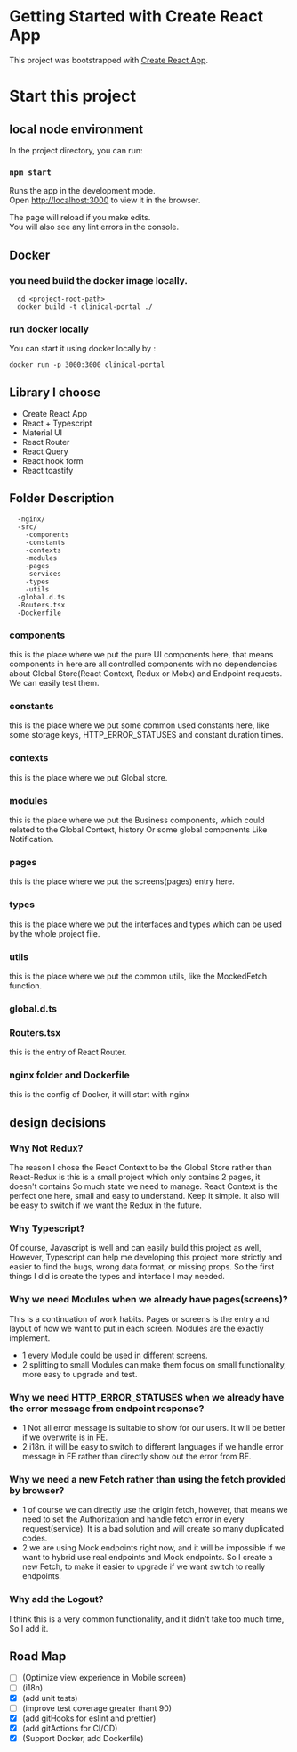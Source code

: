 # Getting Started with Create React App

This project was bootstrapped with [Create React App](https://github.com/facebook/create-react-app).

# Start this project

## local node environment

In the project directory, you can run:

### `npm start`

Runs the app in the development mode.\
Open [http://localhost:3000](http://localhost:3000) to view it in the browser.

The page will reload if you make edits.\
You will also see any lint errors in the console.

## Docker

### you need build the docker image locally.

```
  cd <project-root-path>
  docker build -t clinical-portal ./
```

### run docker locally

You can start it using docker locally by :
```
docker run -p 3000:3000 clinical-portal
```


## Library I choose

-   Create React App
-   React + Typescript
-   Material UI
-   React Router
-   React Query
-   React hook form
-   React toastify

## Folder Description

```
  -nginx/
  -src/
    -components
    -constants
    -contexts
    -modules
    -pages
    -services
    -types
    -utils
  -global.d.ts
  -Routers.tsx
  -Dockerfile
```

### components

this is the place where we put the pure UI components here, that means components in here are all controlled components
with no dependencies about Global Store(React Context, Redux or Mobx) and Endpoint requests. We can easily test them.

### constants

this is the place where we put some common used constants here, like some storage keys, HTTP_ERROR_STATUSES and constant
duration times.

### contexts

this is the place where we put Global store.

### modules

this is the place where we put the Business components, which could related to the Global Context, history Or some global components
Like Notification.

### pages

this is the place where we put the screens(pages) entry here.

### types

this is the place where we put the interfaces and types which can be used by the whole project file.

### utils

this is the place where we put the common utils, like the MockedFetch function.

### global.d.ts

### Routers.tsx

this is the entry of React Router.

### nginx folder and Dockerfile

this is the config of Docker, it will start with nginx




## design decisions

### Why Not Redux?

The reason I chose the React Context to be the Global Store rather than React-Redux
is this is a small project which only contains 2 pages, it doesn't contains So much state we need to manage.
React Context is the perfect one here, small and easy to understand. Keep it simple. It also will be easy to switch if
we want the Redux in the future.

### Why Typescript?

Of course, Javascript is well and can easily build this project as well, However, Typescript can help me developing
this project more strictly and easier to find the bugs, wrong data format, or missing props. So the first things I
did is create the types and interface I may needed.

### Why we need Modules when we already have pages(screens)?

This is a continuation of work habits. Pages or screens is the entry and layout of how we want to put in each screen.
Modules are the exactly implement.

-   1 every Module could be used in different screens.
-   2 splitting to small Modules can make them focus on small functionality, more easy to upgrade and test.

### Why we need HTTP_ERROR_STATUSES when we already have the error message from endpoint response?

-   1 Not all error message is suitable to show for our users. It will be better if we overwrite is in FE.
-   2 i18n. it will be easy to switch to different languages if we handle error message in FE rather than directly
    show out the error from BE.

### Why we need a new Fetch rather than using the fetch provided by browser?

-   1 of course we can directly use the origin fetch, however, that means we need to set the Authorization and handle fetch error
    in every request(service). It is a bad solution and will create so many duplicated codes.
-   2 we are using Mock endpoints right now, and it will be impossible if we want to hybrid use real endpoints and Mock
    endpoints. So I create a new Fetch, to make it easier to upgrade if we want switch to really endpoints.

### Why add the Logout?

I think this is a very common functionality, and it didn't take too much time, So I add it.

## Road Map

-   [ ] (Optimize view experience in Mobile screen)
-   [ ] (i18n)
-   [x] (add unit tests)
-   [ ] (improve test coverage greater thant 90)
-   [x] (add gitHooks for eslint and prettier)
-   [x] (add gitActions for CI/CD)
-   [x] (Support Docker, add Dockerfile)
